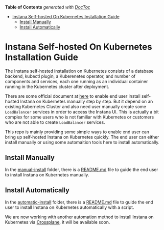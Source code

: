 <!-- START doctoc generated TOC please keep comment here to allow auto update -->
<!-- DON'T EDIT THIS SECTION, INSTEAD RE-RUN doctoc TO UPDATE -->
**Table of Contents**  *generated with [DocToc](https://github.com/thlorenz/doctoc)*

- [Instana Self-hosted On Kubernetes Installation Guide](#instana-self-hosted-on-kubernetes-installation-guide)
  - [Install Manually](#install-manually)
  - [Install Automatically](#install-automatically)

<!-- END doctoc generated TOC please keep comment here to allow auto update -->

# Instana Self-hosted On Kubernetes Installation Guide

The Instana self-hosted installation on Kubernetes consists of a database backend, kubectl plugin, a Kuberenetes operator, and number of components and services, each one running as an individual container running in the Kubernetes cluster after deployment.

There are some official document at [here](https://www.instana.com/docs/self_hosted_instana_k8s) to enable end user install self-hosted Instana on Kubernetes manually step by step. But it depend on an existing Kubernetes Cluster and also need user manually create some `LoadBalancer` services in order to access the Instana UI. This is actually a bit complex for some users who is not familiar with Kubernetes or customers who are not able to create `LoadBalancer` services.

This repo is mainly providing some simple ways to enable end user can bring up self-hosted Instana on Kubernetes quickly. The end user can either install manually or using some automaition tools here to install automatically.

## Install Manually

In the [manual-install](./manual-install) folder, there is a [README.md](./manual-install/README.md) file to guide the end user to install Instana on Kubernetes manually.

## Install Automatically

In the [automatic-install](./automatic-install) folder, there is a [README.md](./automatic-install/README.md) file to guide the end user to install Instana on Kubernetes automatically with a script.

We are now working with another automation method to install Instana on Kubernetes via [Crossplane](https://crossplane.io/), it will be available soon.
